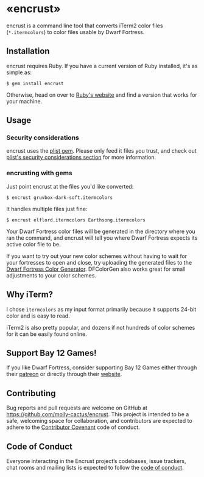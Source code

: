 # «encrust»

encrust is a command line tool that converts iTerm2 color files (`*.itermcolors`) to color files usable by Dwarf Fortress.

## Installation

encrust requires Ruby. If you have a current version of Ruby installed, it's as simple as:

    $ gem install encrust

Otherwise, head on over to [Ruby's website](https://www.ruby-lang.org/en/downloads/) and find a version that works for your machine.

## Usage

### Security considerations

encrust uses the [plist gem](https://github.com/patsplat/plist). Please only feed it files you trust, and check out [plist's security considerations section](https://github.com/patsplat/plist#security-considerations) for more information.

### encrusting with gems

Just point encrust at the files you'd like converted:

    $ encrust gruvbox-dark-soft.itermcolors

It handles multiple files just fine:

    $ encrust elflord.itermcolors Earthsong.itermcolors

Your Dwarf Fortress color files will be generated in the directory where you ran the command, and encrust will tell you where Dwarf Fortress expects its active color file to be.

If you want to try out your new color schemes without having to wait for your fortresses to open and close, try uploading the generated files to the [Dwarf Fortress Color Generator](https://manmademagic.github.io/DFColorGen/). DFColorGen also works great for small adjustments to your color schemes.

## Why iTerm?

I chose `itermcolors` as my input format primarily because it supports 24-bit color and is easy to read.

iTerm2 is also pretty popular, and dozens if not hundreds of color schemes for it can be easily found online.

## Support Bay 12 Games!

If you like Dwarf Fortress, consider supporting Bay 12 Games either through their [patreon](https://www.patreon.com/bay12games) or directly through their [website](http://bay12games.com/support.html).

## Contributing

Bug reports and pull requests are welcome on GitHub at https://github.com/molly-cactus/encrust. This project is intended to be a safe, welcoming space for collaboration, and contributors are expected to adhere to the [Contributor Covenant](http://contributor-covenant.org) code of conduct.

## Code of Conduct

Everyone interacting in the Encrust project’s codebases, issue trackers, chat rooms and mailing lists is expected to follow the [code of conduct](https://github.com/molly-cactus/encrust/blob/master/CODE_OF_CONDUCT.md).
